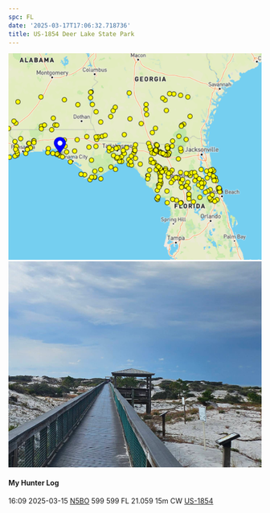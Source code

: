 ```yaml
---
spc: FL
date: '2025-03-17T17:06:32.718736'
title: US-1854 Deer Lake State Park
---
```


![pasted_image.png](/static/pasted_image_0066.png)
![pasted_image001.png](/static/pasted_image001_0058.png)






#### My Hunter Log
16:09    2025-03-15    [N5BO](https://qrz.com/db/N5BO)    599    599    FL    21.059    15m    CW    [US-1854](https://pota.app/#/park/US-1854)